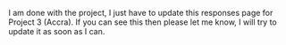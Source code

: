 
I am done with the project, I just have to update this responses page for Project 3 (Accra). If you can see this then please let me know, I will try to update it as soon as I can.

